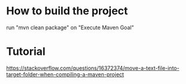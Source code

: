 How to build the project
========================
run "mvn clean package" on "Execute Maven Goal" 


Tutorial
========
https://stackoverflow.com/questions/16372374/move-a-text-file-into-target-folder-when-compiling-a-maven-project
